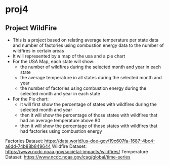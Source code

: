 # proj4
## Project WildFire
- This is a project based on relating average temperature per state data and number of factories using combustion energy data to the number of wildfires in certain areas
- It will represented by a map of the usa and a pie chart
- For the USA Map, each state will show:
  * the number of wildfires during the selected month and year in each state
  * the average temperature in all states during the selected month and year
  * the number of factories using combustion energy during the selected month and year in each state
- For the Pie chart:
  * it will first show the percentage of states with wildfires during the selected month and year
  * then it will show the percentage of those states with wildfires that had an average temperature above 80
  * then it will show the percentage of those states with wildfires that had factories using combustion energy

Factories Dataset: https://data.world/us-doe-gov/19c607fa-1687-4bc4-a6dd-74b88b849644
Wildfire Dataset: https://www.ncdc.noaa.gov/societal-impacts/wildfires/
Temperature Dataset: https://www.ncdc.noaa.gov/cag/global/time-series
